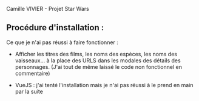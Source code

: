 Camille VIVIER - Projet Star Wars

Procédure d'installation : 
- 


Ce que je n'ai pas réussi à faire fonctionner : 
- Afficher les titres des films, les noms des espèces, les noms des vaisseaux... 
à la place des URLS dans les modales des détails des personnages.
(J'ai tout de même laissé le code non fonctionnel en commentaire)

- VueJS : j'ai tenté l'installation mais je n'ai pas réussi à le prend en main par la suite